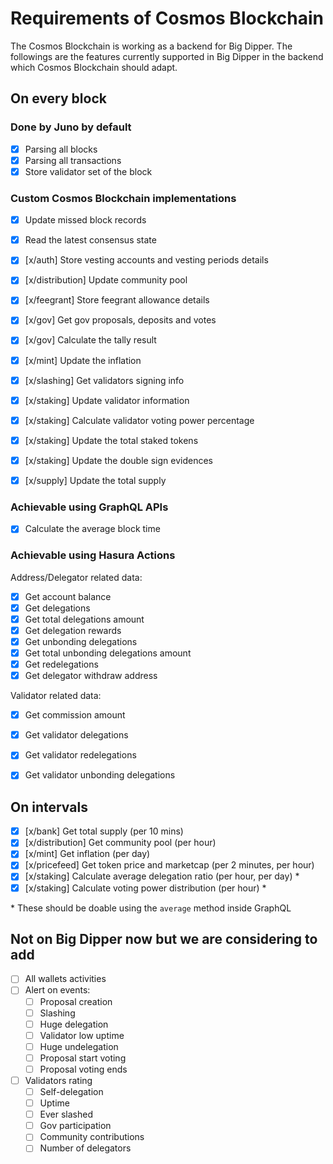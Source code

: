 # Requirements of Cosmos Blockchain
The Cosmos Blockchain is working as a backend for Big Dipper. The followings are the features currently supported in Big Dipper in the backend which Cosmos Blockchain should adapt.

## On every block
### Done by Juno by default
- [x] Parsing all blocks
- [x] Parsing all transactions
- [x] Store validator set of the block

### Custom Cosmos Blockchain implementations
- [x] Update missed block records
- [x] Read the latest consensus state
- [x] [x/auth] Store vesting accounts and vesting periods details
- [x] [x/distribution] Update community pool
- [x] [x/feegrant] Store feegrant allowance details
- [x] [x/gov] Get gov proposals, deposits and votes
- [x] [x/gov] Calculate the tally result
- [x] [x/mint] Update the inflation
- [x] [x/slashing] Get validators signing info
- [x] [x/staking] Update validator information 
- [x] [x/staking] Calculate validator voting power percentage 
- [x] [x/staking] Update the total staked tokens 
- [x] [x/staking] Update the double sign evidences
- [x] [x/supply] Update the total supply


### Achievable using GraphQL APIs
- [x] Calculate the average block time


### Achievable using Hasura Actions
Address/Delegator related data:
- [x] Get account balance
- [x] Get delegations
- [x] Get total delegations amount
- [x] Get delegation rewards
- [x] Get unbonding delegations
- [x] Get total unbonding delegations amount
- [x] Get redelegations
- [x] Get delegator withdraw address

Validator related data:
- [x] Get commission amount
- [x] Get validator delegations
- [x] Get validator redelegations
- [x] Get validator unbonding delegations


## On intervals
- [x] [x/bank] Get total supply (per 10 mins)
- [x] [x/distribution] Get community pool (per hour)
- [x] [x/mint] Get inflation (per day)
- [x] [x/pricefeed] Get token price and marketcap (per 2 minutes, per hour)
- [x] [x/staking] Calculate average delegation ratio (per hour, per day) *
- [x] [x/staking] Calculate voting power distribution (per hour) *

\* These should be doable using the `average` method inside GraphQL

## Not on Big Dipper now but we are considering to add

- [ ] All wallets activities
- [ ] Alert on events: 
   - [ ] Proposal creation
   - [ ] Slashing
   - [ ] Huge delegation
   - [ ] Validator low uptime
   - [ ] Huge undelegation
   - [ ] Proposal start voting 
   - [ ] Proposal voting ends
- [ ] Validators rating
   - [ ] Self-delegation
   - [ ] Uptime
   - [ ] Ever slashed
   - [ ] Gov participation
   - [ ] Community contributions
   - [ ] Number of delegators
